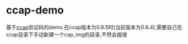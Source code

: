# ccap-demo
基于[ccap](https://github.com/DoubleSpout/ccap)验证码的demo
在ccap版本为0.6.5时(当前版本为0.6.4),需要自己在ccap目录下手动新建一个cap_img的目录,不然会报错
